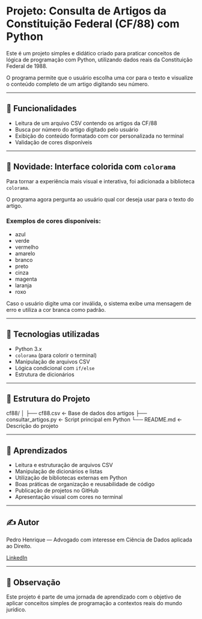 # Projeto: Consulta de Artigos da Constituição Federal (CF/88) com Python

Este é um projeto simples e didático criado para praticar conceitos de lógica de programação com Python, utilizando dados reais da Constituição Federal de 1988.

O programa permite que o usuário escolha uma cor para o texto e visualize o conteúdo completo de um artigo digitando seu número.

---

## 📄 Funcionalidades

- Leitura de um arquivo CSV contendo os artigos da CF/88
- Busca por número do artigo digitado pelo usuário
- Exibição do conteúdo formatado com cor personalizada no terminal
- Validação de cores disponíveis

---

## 🎨 Novidade: Interface colorida com `colorama`

Para tornar a experiência mais visual e interativa, foi adicionada a biblioteca `colorama`.

O programa agora pergunta ao usuário qual cor deseja usar para o texto do artigo.

### Exemplos de cores disponíveis:
- azul
- verde
- vermelho
- amarelo
- branco
- preto
- cinza
- magenta
- laranja
- roxo


Caso o usuário digite uma cor inválida, o sistema exibe uma mensagem de erro e utiliza a cor branca como padrão.

---

## 🚀 Tecnologias utilizadas

- Python 3.x
- `colorama` (para colorir o terminal)
- Manipulação de arquivos CSV
- Lógica condicional com `if/else`
- Estrutura de dicionários

---

## 📂 Estrutura do Projeto
cf88/ │ ├── cf88.csv ← Base de dados dos artigos ├── consultar_artigos.py ← Script principal em Python └── README.md ← Descrição do projeto

---

## 🧠 Aprendizados

- Leitura e estruturação de arquivos CSV
- Manipulação de dicionários e listas
- Utilização de bibliotecas externas em Python
- Boas práticas de organização e reusabilidade de código
- Publicação de projetos no GitHub
- Apresentação visual com cores no terminal

---

## ✍️ Autor

Pedro Henrique — Advogado com interesse em Ciência de Dados aplicada ao Direito.

[LinkedIn](inkedin.com/in/pedro-henrique-363943350/) 

---

## 📢 Observação

Este projeto é parte de uma jornada de aprendizado com o objetivo de aplicar conceitos simples de programação a contextos reais do mundo jurídico.

